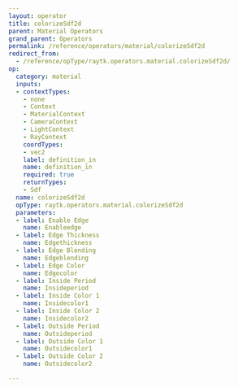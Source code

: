 ```yaml
---
layout: operator
title: colorizeSdf2d
parent: Material Operators
grand_parent: Operators
permalink: /reference/operators/material/colorizeSdf2d
redirect_from:
  - /reference/opType/raytk.operators.material.colorizeSdf2d/
op:
  category: material
  inputs:
  - contextTypes:
    - none
    - Context
    - MaterialContext
    - CameraContext
    - LightContext
    - RayContext
    coordTypes:
    - vec2
    label: definition_in
    name: definition_in
    required: true
    returnTypes:
    - Sdf
  name: colorizeSdf2d
  opType: raytk.operators.material.colorizeSdf2d
  parameters:
  - label: Enable Edge
    name: Enableedge
  - label: Edge Thickness
    name: Edgethickness
  - label: Edge Blending
    name: Edgeblending
  - label: Edge Color
    name: Edgecolor
  - label: Inside Period
    name: Insideperiod
  - label: Inside Color 1
    name: Insidecolor1
  - label: Inside Color 2
    name: Insidecolor2
  - label: Outside Period
    name: Outsideperiod
  - label: Outside Color 1
    name: Outsidecolor1
  - label: Outside Color 2
    name: Outsidecolor2

---
```

